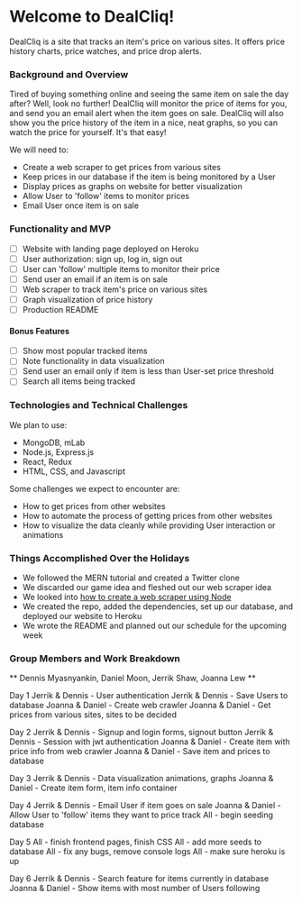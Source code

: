 # Welcome to DealCliq!
DealCliq is a site that tracks an item's price on various sites. It offers price history charts, price watches, and price drop alerts.

### Background and Overview
Tired of buying something online and seeing the same item on sale the day after? Well, look no further! DealCliq will monitor the price of items for you, and send you an email alert when the item goes on sale. DealCliq will also show you the price history of the item in a nice, neat graphs, so you can watch the price for yourself. It's that easy!

We will need to:
* Create a web scraper to get prices from various sites
* Keep prices in our database if the item is being monitored by a User
* Display prices as graphs on website for better visualization
* Allow User to 'follow' items to monitor prices
* Email User once item is on sale

### Functionality and MVP
- [ ] Website with landing page deployed on Heroku
- [ ] User authorization: sign up, log in, sign out
- [ ] User can 'follow' multiple items to monitor their price
- [ ] Send user an email if an item is on sale
- [ ] Web scraper to track item's price on various sites
- [ ] Graph visualization of price history
- [ ] Production README

#### Bonus Features
- [ ] Show most popular tracked items
- [ ] Note functionality in data visualization
- [ ] Send user an email only if item is less than User-set price threshold
- [ ] Search all items being tracked

### Technologies and Technical Challenges
We plan to use:
* MongoDB, mLab
* Node.js, Express.js
* React, Redux
* HTML, CSS, and Javascript

Some challenges we expect to encounter are:
* How to get prices from other websites
* How to automate the process of getting prices from other websites
* How to visualize the data cleanly while providing User interaction or animations

### Things Accomplished Over the Holidays
* We followed the MERN tutorial and created a Twitter clone
* We discarded our game idea and fleshed out our web scraper idea
* We looked into [how to create a web scraper using Node](https://scotch.io/tutorials/scraping-the-web-with-node-js)
* We created the repo, added the dependencies, set up our database, and deployed our website to Heroku
* We wrote the README and planned out our schedule for the upcoming week

### Group Members and Work Breakdown
** Dennis Myasnyankin, Daniel Moon, Jerrik Shaw, Joanna Lew ** 

Day 1
Jerrik & Dennis - User authentication
Jerrik & Dennis - Save Users to database
Joanna & Daniel - Create web crawler
Joanna & Daniel - Get prices from various sites, sites to be decided

Day 2
Jerrik & Dennis - Signup and login forms, signout button
Jerrik & Dennis - Session with jwt authentication
Joanna & Daniel - Create item with price info from web crawler
Joanna & Daniel - Save item and prices to database

Day 3 
Jerrik & Dennis - Data visualization animations, graphs
Joanna & Daniel - Create item form, item info container

Day 4
Jerrik & Dennis - Email User if item goes on sale
Joanna & Daniel - Allow User to 'follow' items they want to price track
All - begin seeding database

Day 5
All - finish frontend pages, finish CSS
All - add more seeds to database
All - fix any bugs, remove console logs
All - make sure heroku is up

Day 6
Jerrik & Dennis - Search feature for items currently in database
Joanna & Daniel - Show items with most number of Users following
